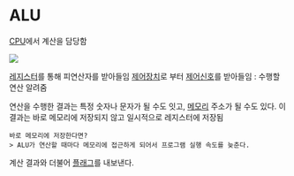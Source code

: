 # ALU
[CPU](CPU)에서 계산을 담당함

![](https://i.imgur.com/9IQOU4Z.png)

[레지스터](Register)를 통해 피연산자를 받아들임
[제어장치](Controller)로 부터 [제어신호](Control_Signal)를 받아들임 : 수행할 연산 알려줌

연산을 수행한 결과는 특정 숫자나 문자가 될 수도 잇고, [메모리](Memory) 주소가 될 수도 있다. 
이 결과는 바로 메모리에 저장되지 않고 일시적으로 레지스터에 저장됨

	바로 메모리에 저장한다면?
	> ALU가 연산할 때마다 메모리에 접근하게 되어서 프로그램 실행 속도를 늦춘다.

계산 결과와 더불어 [플래그](Flag)를 내보낸다.
